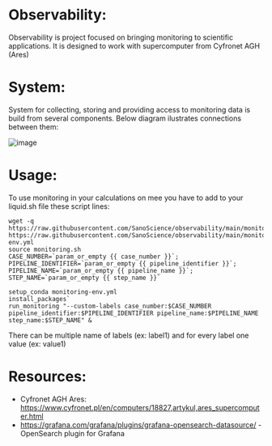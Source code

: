 # Observability:
Observability is project focused on bringing monitoring to scientific applications.
It is designed to work with supercomputer from Cyfronet AGH (Ares) 

# System:
System for collecting, storing and providing access to monitoring data is build from several components. Below diagram ilustrates connections between them:

![image](https://github.com/SanoScience/observability/assets/72197032/38ab2f3a-b0c0-43b6-bc0d-5b0307f2a26d)


# Usage:
 
To use monitoring in your calculations on mee you have to add to your liquid.sh file these script lines:

```
wget -q https://raw.githubusercontent.com/SanoScience/observability/main/monitoring.sh https://raw.githubusercontent.com/SanoScience/observability/main/monitoring-env.yml
source monitoring.sh
CASE_NUMBER=`param_or_empty {{ case_number }}`; PIPELINE_IDENTIFIER=`param_or_empty {{ pipeline_identifier }}`; PIPELINE_NAME=`param_or_empty {{ pipeline_name }}`; STEP_NAME=`param_or_empty {{ step_name }}`

setup_conda monitoring-env.yml
install_packages`
run_monitoring "--custom-labels case_number:$CASE_NUMBER pipeline_identifier:$PIPELINE_IDENTIFIER pipeline_name:$PIPELINE_NAME step_name:$STEP_NAME" &
```

There can be multiple name of labels (ex: label1) and for every label one value (ex: value1)

# Resources:
- Cyfronet AGH Ares: https://www.cyfronet.pl/en/computers/18827,artykul,ares_supercomputer.html
- https://grafana.com/grafana/plugins/grafana-opensearch-datasource/ - OpenSearch plugin for Grafana
